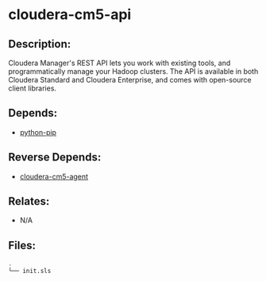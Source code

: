 # cloudera-cm5-api

## Description:

Cloudera Manager's REST API lets you work with existing tools, and
programmatically manage your Hadoop clusters. The API is available in both
Cloudera Standard and Cloudera Enterprise, and comes with open-source client
libraries.

## Depends:

  -  [python-pip](/salt/python-pip)

## Reverse Depends:

  -  [cloudera-cm5-agent](/salt/cloudera-cm5-agent)

## Relates:

  -  N/A

## Files:

```bash
.
└── init.sls
```
